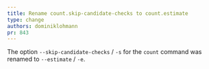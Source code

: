 ```yaml
---
title: Rename count.skip-candidate-checks to count.estimate
type: change
authors: dominiklohmann
pr: 843
---
```


The option `--skip-candidate-checks` / `-s` for the `count` command was renamed
to `--estimate` / `-e`.
